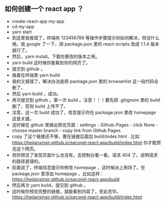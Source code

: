 
## 如何创建一个 react app ？

- create-react-app my-app
- cd my-app
- yarn start
- 到这里我报错了，终端有 123456789 等操作步骤提示你如何解决，但没什么用。我 google 了一下，把 package.json 里的 react-scripts 改成 1.1.4 版本就行了。
- 然后，yarn install。下载你更改的版本之用。
- yarn build 这时候你能看到你的网页了。
-  提交到 github 。
- 接着在终端里 yarn build
- 我的又报错了，解决办法是把 package.json 里的 browserlist 这一段代码全删了。
- 然后 yarn build ，成功。
- 再次提交到 github 。第一次 build 。注意！！！要先把 .gitignore 里的 build 删了，否则 build 上传不了。
- 注意，这一次 build 成功了，信息提示你在 package.json 里改 homepage 这是关键。
- 这时候在 github 里搞出预览页面：settings - Github-Pages - click None - choose master branch - copy link from Github Pages.
- copy 了这个链接还不够，要在链接后面加 build/index.html . 比如 https://hejianxinsir.github.io/second-react-app/build/index.html 你才能预览这个网页。
- 但你预览了发现页面什么也没有，去控制台看一看，请求 404 了。说明请求的路径是错的。
- 前面说了，终端信息提示你修改 homepage ，这时候派上用场了。在 package.json 里添加 homepage ，比如这样：https://hejianxinsir.github.io/second-react-app/build
- 然后再次 yarn build，提交到 github 。
- 这时候你预览完整的链接，就能看到内容了，至此完毕。https://hejianxinsir.github.io/second-react-app/build/index.html
